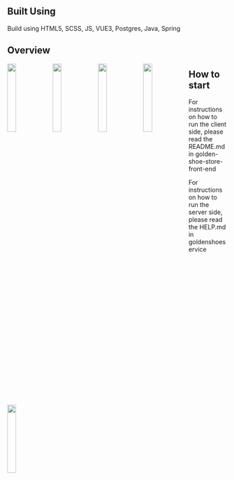 ## Built Using

Build using HTML5, SCSS, JS, VUE3, Postgres, Java, Spring  

## Overview

<img src="https://i.imgur.com/VrxPdeF.png" width="20%" height="20%" align="left">
<img src="https://i.imgur.com/NNadYnb.png" width="20%" height="20%" align="left">
<img src="https://i.imgur.com/MMXkGqK.png" width="20%" height="20%" align="left">
<img src="https://i.imgur.com/rBlSV60.png" width="20%" height="20%" align="left">
<img src="https://i.imgur.com/9EMie4k.png" width="20%" height="20%" align="left">  

  

## How to start  

For instructions on how to run the client side, please read the README.md in
golden-shoe-store-front-end

For instructions on how to run the server side, please read the HELP.md in
goldenshoeservice
